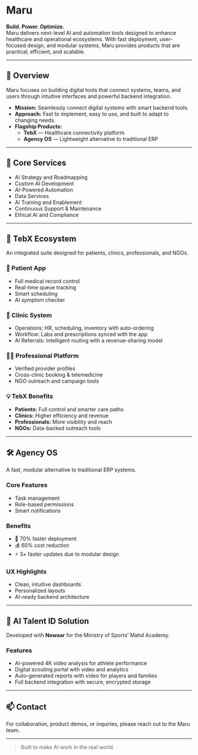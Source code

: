 
# Maru

**Build. Power. Optimize.**  
Maru delivers next-level AI and automation tools designed to enhance healthcare and operational ecosystems. With fast deployment, user-focused design, and modular systems, Maru provides products that are practical, efficient, and scalable.

---

## 🚀 Overview

Maru focuses on building digital tools that connect systems, teams, and users through intuitive interfaces and powerful backend integration.

- **Mission:** Seamlessly connect digital systems with smart backend tools.
- **Approach:** Fast to implement, easy to use, and built to adapt to changing needs.
- **Flagship Products:**  
  - **TebX** — Healthcare connectivity platform  
  - **Agency OS** — Lightweight alternative to traditional ERP  

---

## 🧠 Core Services

- AI Strategy and Roadmapping  
- Custom AI Development  
- AI-Powered Automation  
- Data Services  
- AI Training and Enablement  
- Continuous Support & Maintenance  
- Ethical AI and Compliance

---

## 🏥 TebX Ecosystem

An integrated suite designed for patients, clinics, professionals, and NGOs.

### 🧍 Patient App
- Full medical record control
- Real-time queue tracking
- Smart scheduling
- AI symptom checker

### 🏥 Clinic System
- Operations: HR, scheduling, inventory with auto-ordering
- Workflow: Labs and prescriptions synced with the app
- AI Referrals: Intelligent routing with a revenue-sharing model

### 🧑‍⚕️ Professional Platform
- Verified provider profiles
- Cross-clinic booking & telemedicine
- NGO outreach and campaign tools

### 💡 TebX Benefits
- **Patients:** Full control and smarter care paths  
- **Clinics:** Higher efficiency and revenue  
- **Professionals:** More visibility and reach  
- **NGOs:** Data-backed outreach tools  

---

## 🛠️ Agency OS

A fast, modular alternative to traditional ERP systems.

### Core Features
- Task management  
- Role-based permissions  
- Smart notifications  

### Benefits
- 🚀 70% faster deployment  
- 💰 60% cost reduction  
- ⚡ 3× faster updates due to modular design

### UX Highlights
- Clean, intuitive dashboards  
- Personalized layouts  
- AI-ready backend architecture

---

## 🧬 AI Talent ID Solution

Developed with **Nowaar** for the Ministry of Sports' Mahd Academy.

### Features
- AI-powered 4K video analysis for athlete performance  
- Digital scouting portal with video and analytics  
- Auto-generated reports with video for players and families  
- Full backend integration with secure, encrypted storage

---

## 📫 Contact

For collaboration, product demos, or inquiries, please reach out to the Maru team.

---

> Built to make AI work in the real world.
